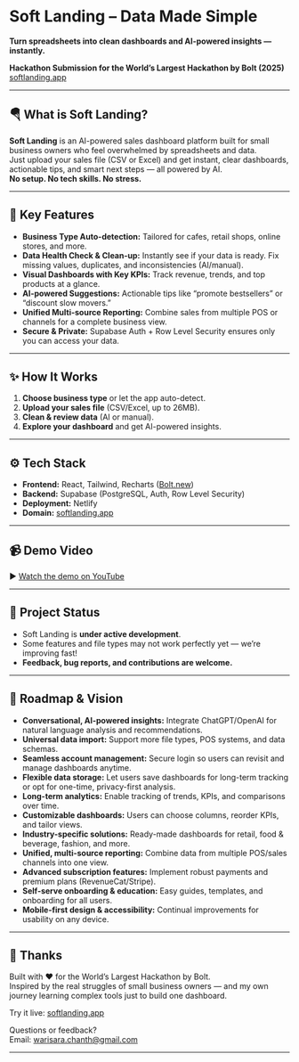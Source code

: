 # Soft Landing – Data Made Simple

**Turn spreadsheets into clean dashboards and AI-powered insights — instantly.**

**Hackathon Submission for the World’s Largest Hackathon by Bolt (2025)**  
[softlanding.app](https://softlanding.app)

---

## 🪂 What is Soft Landing?

**Soft Landing** is an AI-powered sales dashboard platform built for small business owners who feel overwhelmed by spreadsheets and data.  
Just upload your sales file (CSV or Excel) and get instant, clear dashboards, actionable tips, and smart next steps — all powered by AI.  
**No setup. No tech skills. No stress.**

---

## 🌟 Key Features

- **Business Type Auto-detection:** Tailored for cafes, retail shops, online stores, and more.
- **Data Health Check & Clean-up:** Instantly see if your data is ready. Fix missing values, duplicates, and inconsistencies (AI/manual).
- **Visual Dashboards with Key KPIs:** Track revenue, trends, and top products at a glance.
- **AI-powered Suggestions:** Actionable tips like “promote bestsellers” or “discount slow movers.”
- **Unified Multi-source Reporting:** Combine sales from multiple POS or channels for a complete business view.
- **Secure & Private:** Supabase Auth + Row Level Security ensures only you can access your data.

---

## ✨ How It Works

1. **Choose business type** or let the app auto-detect.
2. **Upload your sales file** (CSV/Excel, up to 26MB).
3. **Clean & review data** (AI or manual).
4. **Explore your dashboard** and get AI-powered insights.

---

## ⚙️ Tech Stack

- **Frontend:** React, Tailwind, Recharts ([Bolt.new](https://bolt.new))
- **Backend:** Supabase (PostgreSQL, Auth, Row Level Security)
- **Deployment:** Netlify
- **Domain:** [softlanding.app](https://softlanding.app)

---

## 📹 Demo Video

▶️ [Watch the demo on YouTube](https://youtu.be/EqP019RAO3U) <!-- Replace # with your actual video link if available -->

---

## 📝 Project Status

- Soft Landing is **under active development**.
- Some features and file types may not work perfectly yet — we’re improving fast!
- **Feedback, bug reports, and contributions are welcome.**

---

## 🧭 Roadmap & Vision

- **Conversational, AI-powered insights:** Integrate ChatGPT/OpenAI for natural language analysis and recommendations.
- **Universal data import:** Support more file types, POS systems, and data schemas.
- **Seamless account management:** Secure login so users can revisit and manage dashboards anytime.
- **Flexible data storage:** Let users save dashboards for long-term tracking or opt for one-time, privacy-first analysis.
- **Long-term analytics:** Enable tracking of trends, KPIs, and comparisons over time.
- **Customizable dashboards:** Users can choose columns, reorder KPIs, and tailor views.
- **Industry-specific solutions:** Ready-made dashboards for retail, food & beverage, fashion, and more.
- **Unified, multi-source reporting:** Combine data from multiple POS/sales channels into one view.
- **Advanced subscription features:** Implement robust payments and premium plans (RevenueCat/Stripe).
- **Self-serve onboarding & education:** Easy guides, templates, and onboarding for all users.
- **Mobile-first design & accessibility:** Continual improvements for usability on any device.

---

## 🙏 Thanks

Built with ❤️ for the World’s Largest Hackathon by Bolt.  
Inspired by the real struggles of small business owners — and my own journey learning complex tools just to build one dashboard.

Try it live: [softlanding.app](https://softlanding.app)

Questions or feedback?  
Email: warisara.chanth@gmail.com

---
